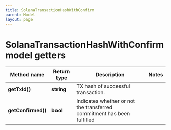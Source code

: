 ```yaml
---
title: SolanaTransactionHashWithConfirm
parent: Model
layout: page
---
```


# SolanaTransactionHashWithConfirm model getters

Method name | Return type | Description | Notes
------------ | ------------- | ------------- | -------------
**getTxId()** | **string** | TX hash of successful transaction. |
**getConfirmed()** | **bool** | Indicates whether or not the transferred commitment has been fulfilled |

